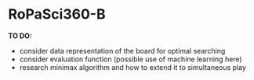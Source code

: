 # RoPaSci360-B
**TO DO:**
- consider data representation of the board for optimal searching
- consider evaluation function (possible use of machine learning here)
- research minimax algorithm and how to extend it to simultaneous play
